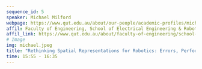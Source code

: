 ```yaml
---
sequence_id: 5
speaker: Michael Milford
webpage: https://www.qut.edu.au/about/our-people/academic-profiles/michael.milford
affil: Faculty of Engineering, School of Electrical Engineering & Robotics
affil_link: https://www.qut.edu.au/about/faculty-of-engineering/school-of-electrical-engineering-and-robotics
# Image
img: michael.jpeg
title: "Rethinking Spatial Representations for Robotics: Errors, Performance Metrics, and Actual Utility"
time: 15:55 - 16:35
---
```

